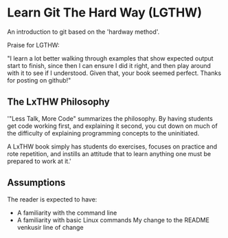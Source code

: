 # Learn Git The Hard Way (LGTHW)

An introduction to git based on the 'hardway method'.

Praise for LGTHW:

"I learn a lot better walking through examples that show expected output start to finish, since then I can ensure I did it right, and then play around with it to see if I understood. Given that, your book seemed perfect. Thanks for posting on github!"

## The LxTHW Philosophy

'"Less Talk, More Code" summarizes the philosophy. By having students get code
working first, and explaining it second, you cut down on much of the difficulty
of explaining programming concepts to the uninitiated.

A LxTHW book simply has students do exercises, focuses on practice and rote
repetition, and instills an attitude that to learn anything one must be prepared
to work at it.'

## Assumptions

The reader is expected to have:

- A familiarity with the command line
- A familiarity with basic Linux commands
My change to the README
venkusir line of change
